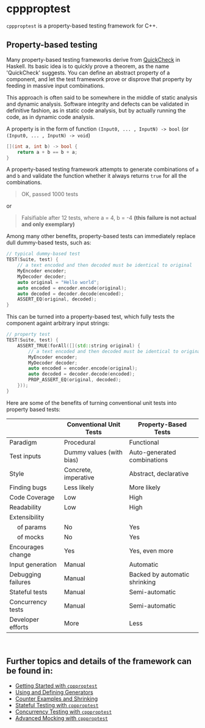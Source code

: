 # cppproptest

`cppproptest` is a property-based testing framework for C++. 

## Property-based testing

Many property-based testing frameworks derive from [QuickCheck](https://en.wikipedia.org/wiki/QuickCheck) in Haskell. 
Its basic idea is to quickly prove a theorem, as the name 'QuickCheck' suggests. 
You can define an abstract property of a component, and let the test framework prove or disprove that property by feeding in massive input combinations. 

This approach is often said to be somewhere in the middle of static analysis and dynamic analysis. Software integrity and defects can be validated in definitive fashion, as in static code analysis, but by actually running the code, as in dynamic code analysis.

A property is in the form of function `(Input0, ... , InputN) -> bool` (or `(Input0, ... , InputN) -> void`)

```cpp
[](int a, int b) -> bool {
    return a + b == b + a;
}
```

A property-based testing framework attempts to generate combinations of `a` and `b` and validate the function whether it always returns `true` for all the combinations. 

> OK, passed 1000 tests

or 

> Falsifiable after 12 tests, where
>   a = 4,
>   b = -4 **(this failure is not actual and only exemplary)**

Among many other benefits, property-based tests can immediately replace dull dummy-based tests, such as:

```cpp
// typical dummy-based test 
TEST(Suite, test) {
    // a text encoded and then decoded must be identical to original
    MyEncoder encoder;
    MyDecoder decoder;    
    auto original = "Hello world";
    auto encoded = encoder.encode(original);
    auto decoded = decoder.decode(encoded);
    ASSERT_EQ(original, decoded);
}
```

This can be turned into a property-based test, which fully tests the component againt arbitrary input strings:

```cpp
// property test 
TEST(Suite, test) {
    ASSERT_TRUE(forAll([](std::string original) {
        // a text encoded and then decoded must be identical to original
        MyEncoder encoder;
        MyDecoder decoder;    
        auto encoded = encoder.encode(original);
        auto decoded = decoder.decode(encoded);
        PROP_ASSERT_EQ(original, decoded);
    }));
}
```

Here are some of the benefits of turning conventional unit tests into property based tests:


|                   | Conventional Unit Tests   | **Property-Based Tests**     |
| ----------------- |---------------------------| ---------------------------- |
| Paradigm          | Procedural                | Functional                   |
| Test inputs       | Dummy values (with bias)  | Auto-generated combinations  |
| Style             | Concrete, imperative      | Abstract, declarative        |
| Finding bugs      | Less likely               | More likely                  |
| Code Coverage     | Low                       | High                         |
| Readability       | Low                       | High                         |
| Extensibility     |                           |                              |
| &emsp; of params  | No                        | Yes                          |
| &emsp; of mocks   | No                        | Yes                          |
| Encourages change | Yes                       | Yes, even more               |
| Input generation  | Manual                    | Automatic                    |
| Debugging failures| Manual                    | Backed by automatic shrinking|
| Stateful tests    | Manual                    | Semi-automatic               |
| Concurrency tests | Manual                    | Semi-automatic               |
| Developer efforts | More                      | Less                         |

&nbsp;

## Further topics and details of the framework can be found in:

* [Getting Started with `cppproptest`](doc/GettingStarted.md)
* [Using and Defining Generators](doc/Generators.md)
* [Counter Examples and Shrinking](doc/Shrinking.md)
* [Stateful Testing with `cppproptest`](doc/StatefulTesting.md)
* [Concurrency Testing with `cppproptest`](doc/ConcurrencyTesting.md)
* [Advanced Mocking with `cppproptest`](doc/Mocking.md)

